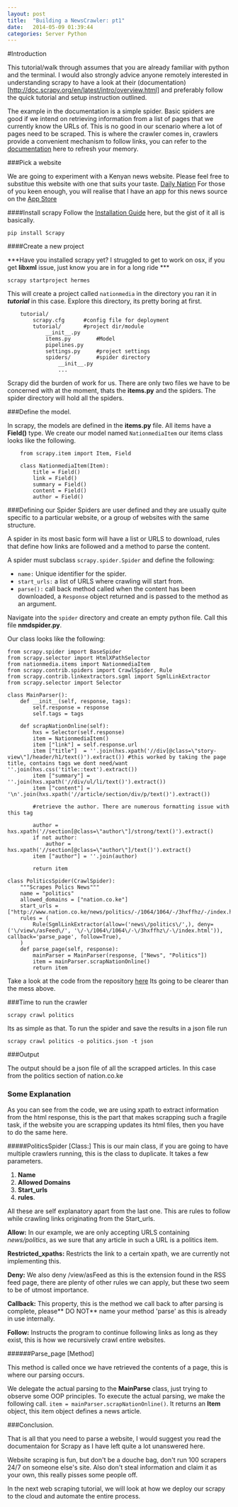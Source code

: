 ```yaml
---
layout: post
title:  "Building a NewsCrawler: pt1"
date:   2014-05-09 01:39:44
categories: Server Python
---
```


#Introduction

This tutorial/walk through assumes that you are already familiar with python and the terminal. I would also strongly advice anyone remotely interested in understanding scrapy to have a look at their (documentation)[http://doc.scrapy.org/en/latest/intro/overview.html] and preferably follow the quick tutorial and setup instruction outlined.

The example in the documentation is a simple spider. Basic spiders are good if we intend on retrieving information from a list of pages that we currently know the URLs of. This is no good in our scenario where a lot of pages need to be scraped. This is where the crawler comes in, crawlers provide a convenient mechanism to follow links, you can refer to the [documentation](http://doc.scrapy.org/en/latest/topics/spiders.html#crawling-rules) here to refresh your memory.

###Pick a website

We are going to experiment with a Kenyan news website. Please feel free to substitue this website with one that suits your taste. [Daily Nation](www.nation.co.ke) For those of you keen enough, you will realise that I have an app for this news source on the [App Store](https://itunes.apple.com/gb/app/habari/id509329627?mt=8)

####Install scrapy
Follow the [Installation Guide](http://doc.scrapy.org/en/latest/intro/install.html) here, but the gist of it all is basically.

	pip install Scrapy

####Create a new project

***Have you installed scrapy yet? I struggled to get to work on osx, if you get __libxml__ issue, just know you are in for a long ride ***

	scrapy startproject hermes

This will create a project called `nationmedia` in the directory you ran it in ***tutorial*** in this case.
Explore this directory, its pretty boring at first.
	
		tutorial/ 
		    scrapy.cfg  	#config file for deployment
		    tutorial/    	#project dir/module
		        __init__.py
		        items.py		#Model
		        pipelines.py	
		        settings.py		#project settings
		        spiders/		#spider directory
		            __init__.py
		            ...

Scrapy did the burden of work for us. There are only two files we have to be concerned with at the moment, thats the __items.py__ and the spiders. The spider directory will hold all the spiders.

###Define the model.

In scrapy, the models are defined in the __items.py__ file. All items have a __Field()__ type. We create our model named `NationmediaItem` our items class looks like the following.

		from scrapy.item import Item, Field

		class NationmediaItem(Item):
			title = Field()
			link = Field()
			summary = Field()
			content = Field()
			author = Field()	
			
	
###Defining our Spider 
Spiders are user defined and they are usually quite specific to a particular website, or a group of websites with the same structure.

A spider in its most basic form  will have a list or URLS to download, rules that define how links are followed and a method to parse the content.

A spider must subclass  `scrapy.spider.Spider`   and define the following:

- `name:` Unique identifier for the spider.
- `start_urls:` a list of URLS where crawling will start from.
- `parse():` call back method called when the content has been downloaded, a `Response` object returned and is passed to the method as an argument.

Navigate into the `spider` directory and create an empty python file. Call this file **nmdspider.py**.

Our class looks like the following:

	from scrapy.spider import BaseSpider
	from scrapy.selector import HtmlXPathSelector
	from nationmedia.items import NationmediaItem
	from scrapy.contrib.spiders import CrawlSpider, Rule
	from scrapy.contrib.linkextractors.sgml import SgmlLinkExtractor
	from scrapy.selector import Selector
	
	class MainParser():
	    def __init__(self, response, tags):
	        self.response = response
	        self.tags = tags
	
	    def scrapNationOnline(self):
	        hxs = Selector(self.response)
	        item = NationmediaItem()
	        item ["link"] = self.response.url
	        item ["title"]  = ''.join(hxs.xpath('//div[@class=\"story-view\"]/header/h1/text()').extract()) #this worked by taking the page title, contains tags we dont need/want ''.join(hxs.css('title::text').extract())
	        item ["summary"] = ''.join(hxs.xpath('//div/ul/li/text()').extract())
	        item ["content"] = '\n'.join(hxs.xpath('//article/section/div/p/text()').extract())
	
	        #retrieve the author. There are numerous formatting issue with this tag
	
	        author = hxs.xpath('//section[@class=\"author\"]/strong/text()').extract()
	        if not author:
	            author = hxs.xpath('//section[@class=\"author\"]/text()').extract()
	        item ["author"] = ''.join(author)
	
	        return item
	
	class PoliticsSpider(CrawlSpider):
	    """Scrapes Polics News"""
	    name = "politics"
	    allowed_domains = ["nation.co.ke"]
	    start_urls = ["http://www.nation.co.ke/news/politics/-/1064/1064/-/3hxffhz/-/index.html"]
	    rules = (
	        Rule(SgmlLinkExtractor(allow=('news\/politics\/',), deny=('\/view\/asFeed\/', '\/-\/1064\/1064\/-\/3hxffhz\/-\/index.html')), callback='parse_page', follow=True),
	    )
	    def parse_page(self, response):
	        mainParser = MainParser(response, ["News", "Politics"])
	        item = mainParser.scrapNationOnline()
	        return item
	
	  
	  
Take a look at the code from the repository [here](https://github.com/edwinbosire/hermes) Its going to be clearer than the mess above.

###Time to run the crawler

	scrapy crawl politics
	
Its as simple as that. To run the spider and save the results in a json file run
	
	scrapy crawl politics -o politics.json -t json
	
###Output

The output should be a json file of all the scrapped articles. In this case from the politics section of nation.co.ke

### Some Explanation

As you can see from the code, we are using xpath to extract information from the html response, this is the part that makes scrapping such a fragile task, if the website you are scrapping updates its html files, then you have to do the same here.

#####PoliticsSpider [Class:]
This is our main class, if you are going to have multiple crawlers running, this is the class to duplicate. It takes a few parameters.

1. **Name**
2. **Allowed Domains**
3. **Start_urls**
4. **rules**.

All these are self explanatory apart from the last one. This are rules to follow while crawling links originating from the Start_urls. 

**Allow:** In our example, we are only accepting URLS containing *news/politics*, as we sure that any article in such a URL is a politics item.

**Restricted_xpaths:** Restricts the link to a certain xpath, we are currently not implementing this.

**Deny:** We also deny /view/asFeed as this is the extension found in the RSS feed page, there are plenty of other rules we can apply, but these two seem to be of utmost importance.

**Callback:** This property, this is the method we call back to after parsing is complete, please** DO NOT** name your method 'parse' as this is already in use internally.

**Follow:** Instructs the program to continue following links as long as they exist, this is how we recursively crawl entire websites.
	
######Parse_page [Method]

This method is called once we have retrieved the contents of a page, this is where our parsing occurs.

We delegate the actual parsing to the **MainParse** class, just trying to observe some OOP principles. To execute the actual parsing, we make the following call. `item = mainParser.scrapNationOnline()`. It returns an **Item** object, this item object defines a news article.

###Conclusion.

That is all that you need to parse a website, I would suggest you read the documentaion for Scrapy as I have left quite a lot unanswered here.

Website scraping is fun, but don't be a douche bag, don't run 100 scrapers 24/7 on someone else's site. Also don't steal information and claim it as your own, this really pisses some people off.

In the next web scraping tutorial, we will look at how we deploy our scrapy to the cloud and automate the entire process.
 	  